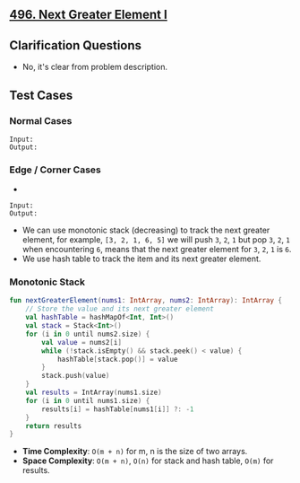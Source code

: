 ## [496. Next Greater Element I](https://leetcode.com/problems/next-greater-element-i/)

## Clarification Questions
* No, it's clear from problem description.
 
## Test Cases
### Normal Cases
```
Input: 
Output: 
```
### Edge / Corner Cases
* 
```
Input: 
Output: 
```

* We can use monotonic stack (decreasing) to track the next greater element, for example, `[3, 2, 1, 6, 5]` we will push `3`, `2`, `1` but pop `3`, `2`, `1` when encountering `6`, means that the next greater element for `3`, `2`, `1` is `6`.
* We use hash table to track the item and its next greater element.

### Monotonic Stack
```kotlin
fun nextGreaterElement(nums1: IntArray, nums2: IntArray): IntArray {
    // Store the value and its next greater element
    val hashTable = hashMapOf<Int, Int>()
    val stack = Stack<Int>()
    for (i in 0 until nums2.size) {
        val value = nums2[i]
        while (!stack.isEmpty() && stack.peek() < value) {
            hashTable[stack.pop()] = value
        }
        stack.push(value)
    }
    val results = IntArray(nums1.size)
    for (i in 0 until nums1.size) {
        results[i] = hashTable[nums1[i]] ?: -1
    }
    return results
}
```

* **Time Complexity**: `O(m + n)` for m, n is the size of two arrays.
* **Space Complexity**: `O(m + n)`, `O(n)` for stack and hash table, `O(m)` for results.